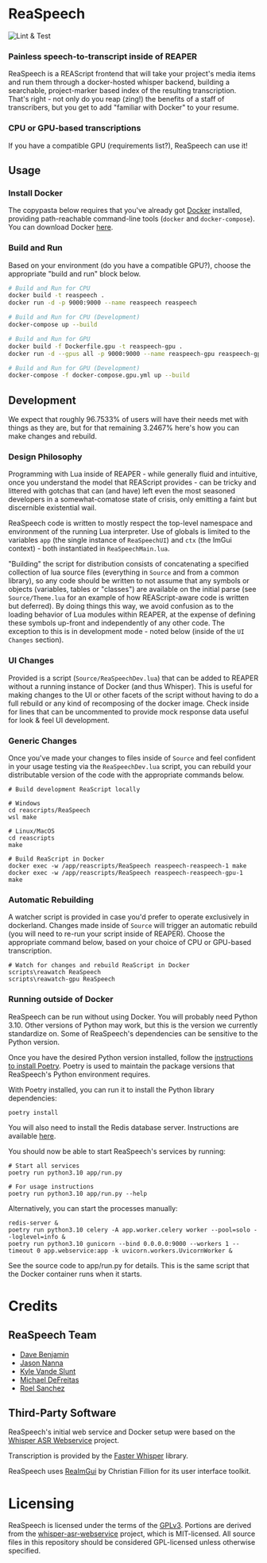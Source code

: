 # ReaSpeech
![Lint & Test](https://github.com/teamaudio/reaspeech/actions/workflows/check-reascripts.yml/badge.svg)
### Painless speech-to-transcript inside of REAPER
ReaSpeech is a REAScript frontend that will take your project's media items and run them through a docker-hosted whisper backend, building a searchable, project-marker based index of the resulting transcription. That's right - not only do you reap (zing!) the benefits of a staff of transcribers, but you get to add "familiar with Docker" to your resume.


### CPU or GPU-based transcriptions
If you have a compatible GPU (requirements list?), ReaSpeech can use it!

## Usage

### Install Docker

The copypasta below requires that you've already got [Docker](https://www.docker.com/) installed, providing path-reachable command-line tools (`docker` and `docker-compose`). You can download Docker [here](https://www.docker.com/products/docker-desktop/).

### Build and Run

Based on your environment (do you have a compatible GPU?), choose the appropriate "build and run" block below.


```sh
# Build and Run for CPU
docker build -t reaspeech .
docker run -d -p 9000:9000 --name reaspeech reaspeech

# Build and Run for CPU (Development)
docker-compose up --build

# Build and Run for GPU
docker build -f Dockerfile.gpu -t reaspeech-gpu .
docker run -d --gpus all -p 9000:9000 --name reaspeech-gpu reaspeech-gpu

# Build and Run for GPU (Development)
docker-compose -f docker-compose.gpu.yml up --build
```

## Development

We expect that roughly 96.7533% of users will have their needs met with things as they are, but for that remaining 3.2467% here's how you can make changes and rebuild.

### Design Philosophy

Programming with Lua inside of REAPER - while generally fluid and intuitive, once you understand the model that REAScript provides - can be tricky and littered with gotchas that can (and have) left even the most seasoned developers in a somewhat-comatose state of crisis, only emitting a faint but discernible existential wail.

ReaSpeech code is written to mostly respect the top-level namespace and environment of the running Lua interpreter. Use of globals is limited to the variables `app` (the single instance of `ReaSpeechUI`) and `ctx` (the ImGui context) - both instantiated in `ReaSpeechMain.lua`.

"Building" the script for distribution consists of concatenating a specified collection of lua source files (everything in `Source` and from a common library), so any code should be written to not assume that any symbols or objects (variables, tables or "classes") are available on the initial parse (see `Source/Theme.lua` for an example of how REAScript-aware code is written but deferred). By doing things this way, we avoid confusion as to the loading behavior of Lua modules within REAPER, at the expense of defining these symbols up-front and independently of any other code. The exception to this is in development mode - noted below (inside of the `UI Changes` section).

### UI Changes

Provided is a script (`Source/ReaSpeechDev.lua`) that can be added to REAPER without a running instance of Docker (and thus Whisper). This is useful for making changes to the UI or other facets of the script without having to do a full rebuild or any kind of recomposing of the docker image. Check inside for lines that can be uncommented to provide mock response data useful for look & feel UI development.

### Generic Changes

Once you've made your changes to files inside of `Source` and feel confident in your usage testing via the `ReaSpeechDev.lua` script, you can rebuild your distributable version of the code with the appropriate commands below.

```
# Build development ReaScript locally

# Windows
cd reascripts/ReaSpeech
wsl make

# Linux/MacOS
cd reascripts
make

# Build ReaScript in Docker
docker exec -w /app/reascripts/ReaSpeech reaspeech-reaspeech-1 make
docker exec -w /app/reascripts/ReaSpeech reaspeech-reaspeech-gpu-1 make
```

### Automatic Rebuilding

A watcher script is provided in case you'd prefer to operate exclusively in dockerland. Changes made inside of `Source` will trigger an automatic rebuild (you will need to re-run your script inside of REAPER). Choose the appropriate command below, based on your choice of CPU or GPU-based transcription.

```
# Watch for changes and rebuild ReaScript in Docker
scripts\reawatch ReaSpeech
scripts\reawatch-gpu ReaSpeech
```

### Running outside of Docker

ReaSpeech can be run without using Docker. You will probably need Python 3.10. Other versions of Python may work, but this is the version we currently standardize on. Some of ReaSpeech's dependencies can be sensitive to the Python version.

Once you have the desired Python version installed, follow the [instructions to install Poetry](https://python-poetry.org/docs/#installation). Poetry is used to maintain the package versions that ReaSpeech's Python environment requires.

With Poetry installed, you can run it to install the Python library dependencies:

```
poetry install
```

You will also need to install the Redis database server. Instructions are available [here](https://redis.io/docs/latest/operate/oss_and_stack/install/install-stack/).

You should now be able to start ReaSpeech's services by running:

```
# Start all services
poetry run python3.10 app/run.py

# For usage instructions
poetry run python3.10 app/run.py --help
```

Alternatively, you can start the processes manually:

```
redis-server &
poetry run python3.10 celery -A app.worker.celery worker --pool=solo --loglevel=info &
poetry run python3.10 gunicorn --bind 0.0.0.0:9000 --workers 1 --timeout 0 app.webservice:app -k uvicorn.workers.UvicornWorker &
```

See the source code to app/run.py for details. This is the same script that the Docker container runs when it starts.

# Credits

## ReaSpeech Team

* [Dave Benjamin](https://github.com/ramen)
* [Jason Nanna](https://github.com/smrl)
* [Kyle Vande Slunt](https://github.com/kvande-standingwave)
* [Michael DeFreitas](https://github.com/mikeylove)
* [Roel Sanchez](https://github.com/roelsan)

## Third-Party Software

ReaSpeech's initial web service and Docker setup were based on the [Whisper ASR Webservice](https://github.com/ahmetoner/whisper-asr-webservice) project.

Transcription is provided by the [Faster Whisper](https://github.com/SYSTRAN/faster-whisper) library.

ReaSpeech uses [ReaImGui](https://github.com/cfillion/reaimgui) by Christian Fillion for its user interface toolkit.

# Licensing

ReaSpeech is licensed under the terms of the
[GPLv3](https://www.gnu.org/licenses/gpl-3.0.en.html).
Portions are derived from the
[whisper-asr-webservice](https://github.com/ahmetoner/whisper-asr-webservice)
project, which is MIT-licensed. All source files in this repository should be
considered GPL-licensed unless otherwise specified.
